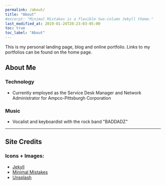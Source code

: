 ```yaml
---
permalink: /about/
title: "About"
#excerpt: "Minimal Mistakes is a flexible two-column Jekyll theme."
last_modified_at: 2019-01-24T20:23:03-05:00
toc: true
toc_label: "About"
---
```


This is my personal landing page, blog and online portfolio.  Links to my portfolios can be found on the home page.


## About Me

### Technology

- Currently employed as the Service Desk Manager and Network Administrator for Ampco-Pittsburgh Corporation


### Music

- Vocalist and keyboardist with the rock band "BADDADZ"

---

## Site Credits

### Icons + Images:

- [Jekyll](https://jekyllrb.com/)
- [Minimal Mistakes](https://mmistakes.github.io/minimal-mistakes/)
- [Unsplash](https://unsplash.com/)

